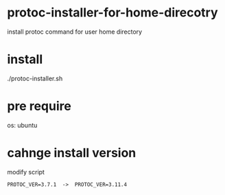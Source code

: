 # protoc-installer-for-home-direcotry
install protoc command for user home directory

# install
./protoc-installer.sh

# pre require
os: ubuntu

# cahnge install version
modify script
```
PROTOC_VER=3.7.1  ->  PROTOC_VER=3.11.4
```
